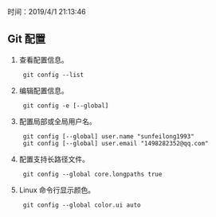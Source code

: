 时间：2019/4/1 21:13:46  

## Git 配置    

1. 查看配置信息。
	
		git config --list

2. 编辑配置信息。

		git config -e [--global]

3. 配置局部或全局用户名。

		git config [--global] user.name "sunfeilong1993"
		git config [--global] user.email "1498282352@qq.com"

4. 配置支持长路径文件。  

		git config --global core.longpaths true

6. Linux 命令行显示颜色。 

		git config --global color.ui auto